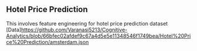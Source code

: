 ## Hotel Price Prediction
This involves feature engineering  for hotel price prediction dataset
[Data]https://github.com/Varanasi5213/Cognitive-Analytics/blob/66bfec02afdef9c67a4d5e5e11348546f1749bea/Hotel%20Price%20Prediction/amsterdam.json

